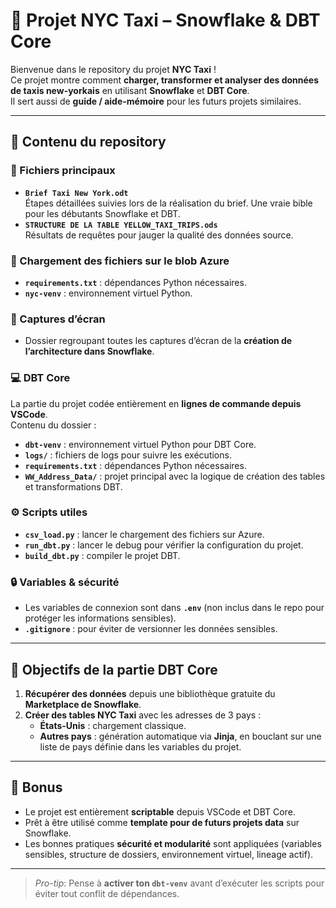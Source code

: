 # 🚖 Projet NYC Taxi – Snowflake & DBT Core

Bienvenue dans le repository du projet **NYC Taxi** !  
Ce projet montre comment **charger, transformer et analyser des données de taxis new-yorkais** en utilisant **Snowflake** et **DBT Core**.  
Il sert aussi de **guide / aide-mémoire** pour les futurs projets similaires.

---

## 📂 Contenu du repository

### 📝 Fichiers principaux
- **`Brief Taxi New York.odt`**  
  Étapes détaillées suivies lors de la réalisation du brief. Une vraie bible pour les débutants Snowflake et DBT.
- **`STRUCTURE DE LA TABLE YELLOW_TAXI_TRIPS.ods`**  
  Résultats de requêtes pour jauger la qualité des données source.

### 📝 Chargement des fichiers sur le blob Azure
- **`requirements.txt`** : dépendances Python nécessaires.
- **`nyc-venv`** : environnement virtuel Python. 


### 📸 Captures d’écran
- Dossier regroupant toutes les captures d’écran de la **création de l’architecture dans Snowflake**.

### 💻 DBT Core
La partie du projet codée entièrement en **lignes de commande depuis VSCode**.  
Contenu du dossier :

- **`dbt-venv`** : environnement virtuel Python pour DBT Core.  
- **`logs/`** : fichiers de logs pour suivre les exécutions.  
- **`requirements.txt`** : dépendances Python nécessaires.  
- **`WW_Address_Data/`** : projet principal avec la logique de création des tables et transformations DBT.

### ⚙️ Scripts utiles
- **`csv_load.py`** : lancer le chargement des fichiers sur Azure.  
- **`run_dbt.py`** : lancer le debug pour vérifier la configuration du projet.  
- **`build_dbt.py`** : compiler le projet DBT.

### 🔒 Variables & sécurité
- Les variables de connexion sont dans **`.env`** (non inclus dans le repo pour protéger les informations sensibles).  
- **`.gitignore`** : pour éviter de versionner les données sensibles.

---

## 🎯 Objectifs de la partie DBT Core

1. **Récupérer des données** depuis une bibliothèque gratuite du **Marketplace de Snowflake**.  
2. **Créer des tables NYC Taxi** avec les adresses de 3 pays :  
   - **États-Unis** : chargement classique.  
   - **Autres pays** : génération automatique via **Jinja**, en bouclant sur une liste de pays définie dans les variables du projet.

---

## 🚀 Bonus

- Le projet est entièrement **scriptable** depuis VSCode et DBT Core.  
- Prêt à être utilisé comme **template pour de futurs projets data** sur Snowflake.  
- Les bonnes pratiques **sécurité et modularité** sont appliquées (variables sensibles, structure de dossiers, environnement virtuel, lineage actif).

---

> _Pro-tip_: Pense à **activer ton `dbt-venv`** avant d’exécuter les scripts pour éviter tout conflit de dépendances.
